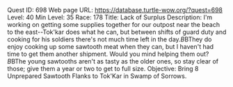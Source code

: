 Quest ID: 698
Web page URL: https://database.turtle-wow.org/?quest=698
Level: 40
Min Level: 35
Race: 178
Title: Lack of Surplus
Description: I'm working on getting some supplies together for our outpost near the beach to the east--Tok'kar does what he can, but between shifts of guard duty and cooking for his soldiers there's not much time left in the day.$B$BThey do enjoy cooking up some sawtooth meat when they can, but I haven't had time to get them another shipment. Would you mind helping them out?$B$BThe young sawtooths aren't as tasty as the older ones, so stay clear of those; give them a year or two to get to full size.
Objective: Bring 8 Unprepared Sawtooth Flanks to Tok'Kar in Swamp of Sorrows.
